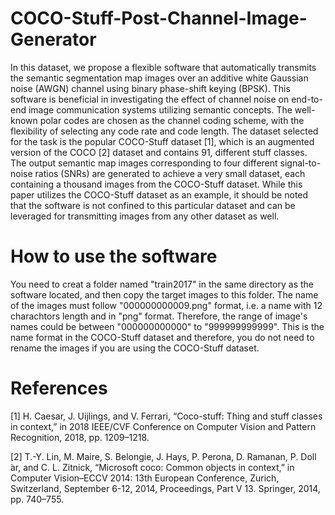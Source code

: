 # COCO-Stuff-Post-Channel-Image-Generator
In this dataset, we propose a flexible software that automatically transmits the semantic segmentation map images over an additive white Gaussian noise (AWGN) channel using binary phase-shift keying (BPSK). This software is beneficial in investigating the effect of channel noise on end-to-end image communication systems utilizing semantic concepts. The well-known polar codes are chosen as the channel coding scheme, with the flexibility of selecting any code rate and code length. The dataset selected for the task is the popular COCO-Stuff dataset [1], which is an augmented version of the COCO [2] dataset and contains $91$, different stuff classes. The output semantic map images corresponding to four different signal-to-noise ratios (SNRs) are generated to achieve a very small dataset, each containing a thousand images from the COCO-Stuff dataset. While this paper utilizes the COCO-Stuff dataset as an example, it should be noted that the software is not confined to this particular dataset and can be leveraged for transmitting images from any other dataset as well.

# How to use the software
You need to creat a folder named "train2017" in the same directory as the software located, and then copy the target images to this folder. The name of the images must follow "000000000009.png" format, i.e. a name with 12 charachtors length and in "png" format. Therefore, the range of image's names could be between "000000000000" to "999999999999". This is the name format in the COCO-Stuff dataset and therefore, you do not need to rename the images if you are using the COCO-Stuff dataset.

# References

[1] H. Caesar, J. Uijlings, and V. Ferrari, “Coco-stuff: Thing and stuff classes in context,” in 2018 IEEE/CVF Conference on Computer Vision and Pattern Recognition, 2018, pp. 1209–1218.

[2] T.-Y. Lin, M. Maire, S. Belongie, J. Hays, P. Perona, D. Ramanan, P. Doll ́ar, and C. L. Zitnick, “Microsoft coco: Common objects in context,” in Computer Vision–ECCV 2014: 13th European Conference, Zurich, Switzerland, September 6-12, 2014, Proceedings, Part V 13. Springer, 2014, pp. 740–755.
